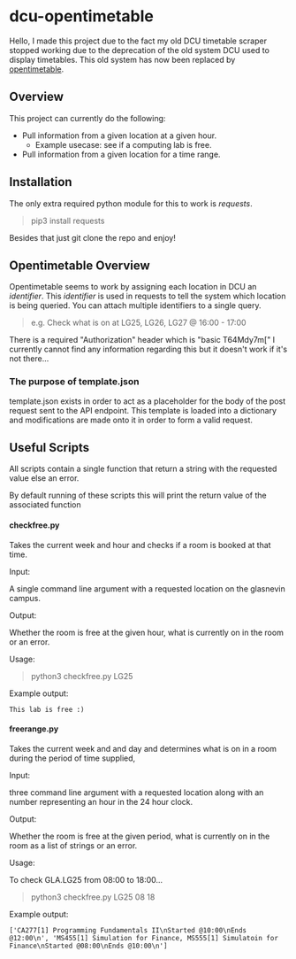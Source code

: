 # dcu-opentimetable 

Hello, I made this project due to the fact my old DCU timetable scraper stopped working due to the deprecation of the old system DCU used to display timetables.
This old system has now been replaced by [opentimetable](https://opentimetable.dcu.ie).

## Overview

This project can currently do the following: 

- Pull information from a given location at a given hour.
    - Example usecase: see if a computing lab is free.
- Pull information from a given location for a time range. 

## Installation 

The only extra required python module for this to work is *requests*.

> pip3 install requests 

Besides that just git clone the repo and enjoy!

## Opentimetable Overview 

Opentimetable seems to work by assigning each location in DCU an *identifier*. 
This *identifier* is used in requests to tell the system which location is being queried. 
You can attach multiple identifiers to a single query.

> e.g. Check what is on at LG25, LG26, LG27 @ 16:00 - 17:00

There is a required "Authorization" header which is "basic T64Mdy7m[" 
I currently cannot find any information regarding this but it doesn't work if it's not there... 

### The purpose of template.json 

template.json exists in order to act as a placeholder for the body of the post request sent to the API endpoint. This template is loaded into a dictionary and modifications are made onto it in order to form a valid request. 

## Useful Scripts 

All scripts contain a single function that return a string with the requested value else an error. 

By default running of these scripts this will print the return value of the associated function

#### checkfree.py 

Takes the current week and hour and checks if a room is booked at that time. 

Input: 

A single command line argument with a requested location on the glasnevin campus. 

Output:

Whether the room is free at the given hour, what is currently on in the room or an error. 

Usage:
> python3 checkfree.py LG25

Example output:
``` 
This lab is free :)
```

#### freerange.py 

Takes the current week and and day and determines what is on in a room during the period of time supplied, 

Input: 

three command line argument with a requested location along with an number representing an hour in the 24 hour clock. 

Output:

Whether the room is free at the given period, what is currently on in the room as a list of strings or an error. 

Usage:

To check GLA.LG25 from 08:00 to 18:00... 
> python3 checkfree.py LG25 08 18

Example output:
```
['CA277[1] Programming Fundamentals II\nStarted @10:00\nEnds @12:00\n', 'MS455[1] Simulation for Finance, MS555[1] Simulatoin for Finance\nStarted @08:00\nEnds @10:00\n']
```
